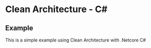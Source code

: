 # Clean Architecture - C#
## Example

This is a simple example using Clean Architecture with .Netcore C#
